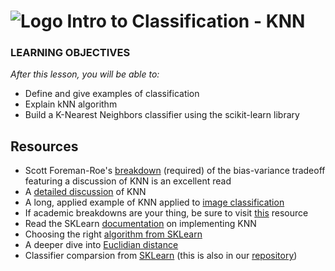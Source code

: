 # ![Logo](https://ga-dash.s3.amazonaws.com/production/assets/logo-9f88ae6c9c3871690e33280fcf557f33.png) Intro to Classification - KNN

### LEARNING OBJECTIVES
*After this lesson, you will be able to:*
- Define and give examples of classification
- Explain kNN algorithm
- Build a K-Nearest Neighbors classifier using the scikit-learn library


## Resources

- Scott Foreman-Roe's [breakdown](http://scott.fortmann-roe.com/docs/BiasVariance.html) (required) of the bias-variance tradeoff featuring a discussion of KNN is an excellent read
- A [detailed discussion](https://saravananthirumuruganathan.wordpress.com/2010/05/17/a-detailed-introduction-to-k-nearest-neighbor-knn-algorithm/) of KNN
- A long, applied example of KNN applied to [image classification](http://cs231n.github.io/classification/ )
- If academic breakdowns are your thing, be sure to visit [this](http://me.seekingqed.com/files/intro_KNN.pdf) resource
- Read the SKLearn [documentation](http://scikit-learn.org/stable/modules/generated/sklearn.neighbors.KNeighborsClassifier.html) on implementing KNN
- Choosing the right [algorithm from SKLearn](http://scikit-learn.org/stable/tutorial/machine_learning_map/)
- A deeper dive into [Euclidian distance](http://www.econ.upf.edu/~michael/stanford/maeb4.pdf)
- Classifier comparsion from [SKLearn](http://scikit-learn.org/stable/auto_examples/classification/plot_classifier_comparison.html) (this is also in our [repository](https://github.com/ga-students/DSI-DC-2/blob/master/curriculum/Week-04/4.01%20Intro%20to%20Classification/classification-methods.py))